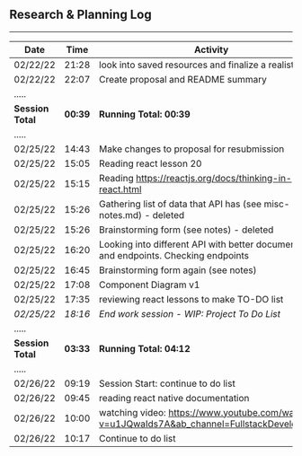 ## Research & Planning Log
---
Date | Time | Activity
-----|------|---------
02/22/22|21:28|look into saved resources and finalize a realistic mvp
02/22/22|22:07|Create proposal and README summary
 | .....|
**Session Total** | **00:39** | **Running Total: 00:39**
 | .....|
02/25/22|14:43|Make changes to proposal for resubmission
02/25/22|15:05|Reading react lesson 20
02/25/22|15:15|Reading https://reactjs.org/docs/thinking-in-react.html
02/25/22|15:26|Gathering list of data that API has (see misc-notes.md) - deleted
02/25/22|15:26|Brainstorming form (see notes) - deleted
02/25/22|16:20|Looking into different API with better documentation and endpoints. Checking endpoints
02/25/22|16:45|Brainstorming form again (see notes)
02/25/22|17:08|Component Diagram v1
02/25/22|17:35|reviewing react lessons to make TO-DO list
_02/25/22_|_18:16_|_End work session - WIP: Project To Do List_
 | .....|
**Session Total** | **03:33** | **Running Total: 04:12**
 | .....|
 02/26/22|09:19|Session Start: continue to do list
 02/26/22|09:45|reading react native documentation
 02/26/22|10:00|watching video: https://www.youtube.com/watch?v=u1JQwaIds7A&ab_channel=FullstackDevelopment
 02/26/22|10:17|Continue to do list
